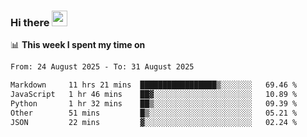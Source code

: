 ### Hi there <a href="https://www.gautamkrishnar.com/"><img src="https://media.giphy.com/media/hvRJCLFzcasrR4ia7z/giphy.gif" width="25px"></a>

📊 **This week I spent my time on**

<!--START_SECTION:waka-->

```txt
From: 24 August 2025 - To: 31 August 2025

Markdown     11 hrs 21 mins  █████████████████▒░░░░░░░   69.46 %
JavaScript   1 hr 46 mins    ██▓░░░░░░░░░░░░░░░░░░░░░░   10.89 %
Python       1 hr 32 mins    ██▒░░░░░░░░░░░░░░░░░░░░░░   09.39 %
Other        51 mins         █▒░░░░░░░░░░░░░░░░░░░░░░░   05.21 %
JSON         22 mins         ▓░░░░░░░░░░░░░░░░░░░░░░░░   02.24 %
```

<!--END_SECTION:waka-->
